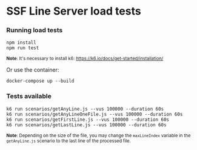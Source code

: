 # SSF Line Server load tests

### Running load tests
```
npm install
npm run test
```
<sub>**Note**: It's necessary to install k6: https://k6.io/docs/get-started/installation/

Or use the container:

```
docker-compose up --build
```

### Tests available
```
k6 run scenarios/getAnyLine.js --vus 100000 --duration 60s
k6 run scenarios/getAnyLineOneFile.js --vus 100000 --duration 60s
k6 run scenarios/getFirstLine.js --vus 100000 --duration 60s
k6 run scenarios/getLastLine.js --vus 100000 --duration 60s
```
<sub>**Note**: Depending on the size of the file, you may change the `maxLineIndex` variable in the `getAnyLine.js` scenario to the last line of the processed file.